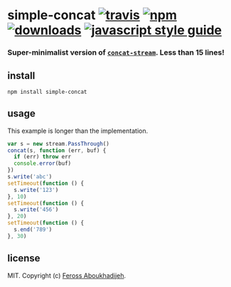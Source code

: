 # simple-concat [![travis][travis-image]][travis-url] [![npm][npm-image]][npm-url] [![downloads][downloads-image]][downloads-url] [![javascript style guide][standard-image]][standard-url]

[travis-image]: https://img.shields.io/travis/feross/simple-concat/master.svg

[travis-url]: https://travis-ci.org/feross/simple-concat

[npm-image]: https://img.shields.io/npm/v/simple-concat.svg

[npm-url]: https://npmjs.org/package/simple-concat

[downloads-image]: https://img.shields.io/npm/dm/simple-concat.svg

[downloads-url]: https://npmjs.org/package/simple-concat

[standard-image]: https://img.shields.io/badge/code_style-standard-brightgreen.svg

[standard-url]: https://standardjs.com

### Super-minimalist version of [`concat-stream`](https://github.com/maxogden/concat-stream). Less than 15 lines!

## install

```
npm install simple-concat
```

## usage

This example is longer than the implementation.

```js
var s = new stream.PassThrough()
concat(s, function (err, buf) {
  if (err) throw err
  console.error(buf)
})
s.write('abc')
setTimeout(function () {
  s.write('123')
}, 10)
setTimeout(function () {
  s.write('456')
}, 20)
setTimeout(function () {
  s.end('789')
}, 30)
```

## license

MIT. Copyright (c) [Feross Aboukhadijeh](http://feross.org).
